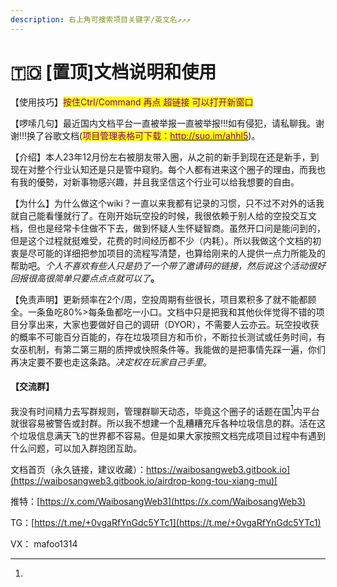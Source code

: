 ```yaml
---
description: 右上角可搜索项目关键字/英文名↗↗↗
---
```


# 🇹🇴 \[置顶]文档说明和使用

【使用技巧】<mark style="color:purple;">按住Ctrl/Command 再点 超链接 可以打开新窗口</mark>

【啰嗦几句】最近国内文档平台一直被举报一直被举报!!!如有侵犯，请私聊我。谢谢!!!换了谷歌文档(<mark style="color:purple;">项目管理表格可下载：</mark>[<mark style="color:purple;">http://suo.im/ahhl5</mark>](http://suo.im/ahhl5))。

【介绍】本人23年12月份左右被朋友带入圈，从之前的新手到现在还是新手，到现在对整个行业认知还是只是管中窥豹。每个人都有进来这个圈子的理由，而我也有我的優勢，对新事物感兴趣，并且我坚信这个行业可以给我想要的自由。

【为什么】为什么做这个wiki？一直以来我都有记录的习惯，只不过不对外的话我就自己能看懂就行了。在刚开始玩空投的时候，我很依赖于别人给的空投交互文档，但也是经常卡住做不下去，做到怀疑人生怀疑智商。虽然开口问是能问到的，但是这个过程就挺难受，花费的时间经历都不少（内耗）。所以我做这个文档的初衷是尽可能的详细把参加项目的流程写清楚，也算给刚来的人提供一点力所能及的帮助吧。_个人不喜欢有些人只是扔了一个带了邀请码的链接，然后说这个活动很好回报很高很简单只要点点点就可以了_**。**

【免责声明】更新频率在2个/周，空投周期有些很长，项目累积多了就不能都顾全。一条鱼吃80%>每条鱼都吃一小口。文档中只是把我和其他伙伴觉得不错的项目分享出来，大家也要做好自己的调研（DYOR），不需要人云亦云。玩空投收获的概率不可能百分百能的，存在垃圾项目方和币价，不断拉长测试或任务时间，有女巫机制，有第二第三期的质押或快照条件等。我能做的是把事情先踩一遍，你们再决定要不要也走这条路。_决定权在玩家自己手里_。

#### 【交流群】

我没有时间精力去写群规则，管理群聊天动态，毕竟这个圈子的话题在国[^1]内平台就很容易被警告或封群。所以我不想建一个乱糟糟充斥各种垃圾信息的群。活在这个垃圾信息满天飞的世界都不容易。但是如果大家按照文档完成项目过程中有遇到什么问题，可以加入群抱团互助。

文档首页（永久链接，建议收藏）：[https://waibosangweb3.gitbook.io](https://waibosangweb3.gitbook.io/airdrop-kong-tou-xiang-mu)[](http://suo.im/xmgl)

推特：[https://x.com/WaibosangWeb3](https://x.com/WaibosangWeb3)

TG：[https://t.me/+0vgaRfYnGdc5YTc1](https://t.me/+0vgaRfYnGdc5YTc1)

VX： mafoo1314

[^1]: 
